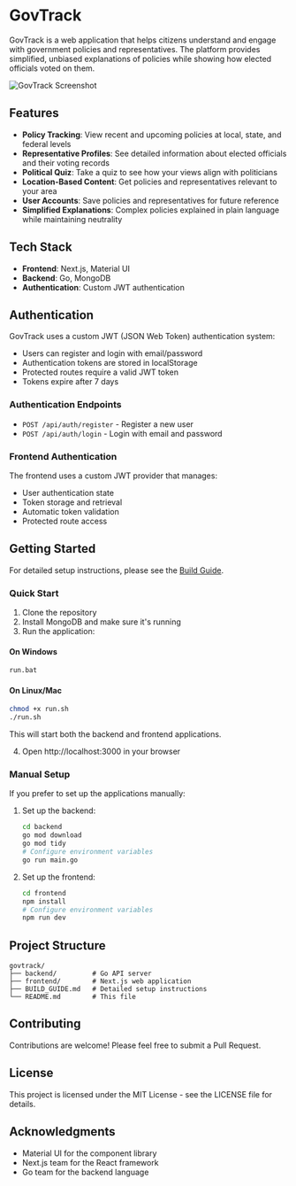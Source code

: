 # GovTrack

GovTrack is a web application that helps citizens understand and engage with government policies and representatives. The platform provides simplified, unbiased explanations of policies while showing how elected officials voted on them.

![GovTrack Screenshot](https://placehold.co/800x400?text=GovTrack+Screenshot)

## Features

- **Policy Tracking**: View recent and upcoming policies at local, state, and federal levels
- **Representative Profiles**: See detailed information about elected officials and their voting records
- **Political Quiz**: Take a quiz to see how your views align with politicians
- **Location-Based Content**: Get policies and representatives relevant to your area
- **User Accounts**: Save policies and representatives for future reference
- **Simplified Explanations**: Complex policies explained in plain language while maintaining neutrality

## Tech Stack

- **Frontend**: Next.js, Material UI
- **Backend**: Go, MongoDB
- **Authentication**: Custom JWT authentication

## Authentication

GovTrack uses a custom JWT (JSON Web Token) authentication system:

- Users can register and login with email/password
- Authentication tokens are stored in localStorage
- Protected routes require a valid JWT token
- Tokens expire after 7 days

### Authentication Endpoints

- `POST /api/auth/register` - Register a new user
- `POST /api/auth/login` - Login with email and password

### Frontend Authentication

The frontend uses a custom JWT provider that manages:
- User authentication state
- Token storage and retrieval
- Automatic token validation
- Protected route access

## Getting Started

For detailed setup instructions, please see the [Build Guide](BUILD_GUIDE.md).

### Quick Start

1. Clone the repository
2. Install MongoDB and make sure it's running
3. Run the application:

#### On Windows
```bash
run.bat
```

#### On Linux/Mac
```bash
chmod +x run.sh
./run.sh
```

This will start both the backend and frontend applications.

4. Open http://localhost:3000 in your browser

### Manual Setup

If you prefer to set up the applications manually:

1. Set up the backend:
   ```bash
   cd backend
   go mod download
   go mod tidy
   # Configure environment variables
   go run main.go
   ```
2. Set up the frontend:
   ```bash
   cd frontend
   npm install
   # Configure environment variables
   npm run dev
   ```

## Project Structure

```
govtrack/
├── backend/         # Go API server
├── frontend/        # Next.js web application
├── BUILD_GUIDE.md   # Detailed setup instructions
└── README.md        # This file
```

## Contributing

Contributions are welcome! Please feel free to submit a Pull Request.

## License

This project is licensed under the MIT License - see the LICENSE file for details.

## Acknowledgments

- Material UI for the component library
- Next.js team for the React framework
- Go team for the backend language 